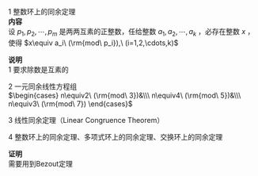 1 整数环上的同余定理  
**内容**  
设 $p_1,p_2,\cdots,p_m$ 是两两互素的正整数，任给整数 $a_1,a_2,\cdots,a_k$ ，必存在整数 $x$ ，使得 $x\equiv a_i\ (\rm{mod\ p_i}),\ (i=1,2,\cdots,k)$  
  
**说明**  
1 要求除数是互素的  
  
2 一元同余线性方程组  
$\begin{cases}  
n\equiv2\ (\rm{mod\ 3})&\\\  
n\equiv4\ (\rm{mod\ 5})&\\\  
n\equiv3\ (\rm{mod\ 7})  
\end{cases}$  
  
3 线性同余定理（Linear Congruence Theorem）  
  
4 整数环上的同余定理、多项式环上的同余定理、交换环上的同余定理  
  
**证明**  
需要用到Bezout定理  
